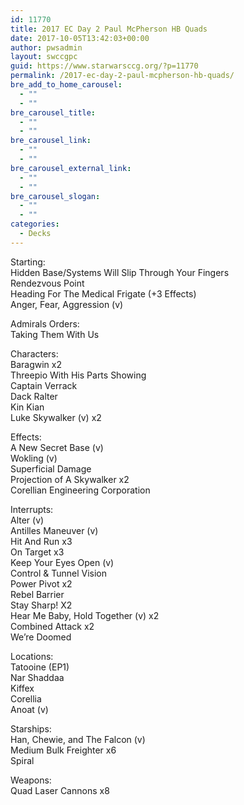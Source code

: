 ```yaml
---
id: 11770
title: 2017 EC Day 2 Paul McPherson HB Quads
date: 2017-10-05T13:42:03+00:00
author: pwsadmin
layout: swccgpc
guid: https://www.starwarsccg.org/?p=11770
permalink: /2017-ec-day-2-paul-mcpherson-hb-quads/
bre_add_to_home_carousel:
  - ""
  - ""
bre_carousel_title:
  - ""
  - ""
bre_carousel_link:
  - ""
  - ""
bre_carousel_external_link:
  - ""
  - ""
bre_carousel_slogan:
  - ""
  - ""
categories:
  - Decks
---
```

Starting:  
Hidden Base/Systems Will Slip Through Your Fingers  
Rendezvous Point  
Heading For The Medical Frigate (+3 Effects)  
Anger, Fear, Aggression (v)

Admirals Orders:  
Taking Them With Us 

Characters:  
Baragwin x2  
Threepio With His Parts Showing  
Captain Verrack  
Dack Ralter  
Kin Kian  
Luke Skywalker (v) x2

Effects:  
A New Secret Base (v)  
Wokling (v)  
Superficial Damage  
Projection of A Skywalker x2  
Corellian Engineering Corporation

Interrupts:  
Alter (v)  
Antilles Maneuver (v)  
Hit And Run x3  
On Target x3  
Keep Your Eyes Open (v)  
Control & Tunnel Vision  
Power Pivot x2  
Rebel Barrier  
Stay Sharp! X2  
Hear Me Baby, Hold Together (v) x2  
Combined Attack x2  
We’re Doomed

Locations:  
Tatooine (EP1)  
Nar Shaddaa  
Kiffex  
Corellia  
Anoat (v)

Starships:  
Han, Chewie, and The Falcon (v)  
Medium Bulk Freighter x6  
Spiral

Weapons:  
Quad Laser Cannons x8